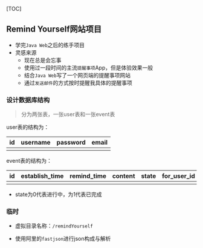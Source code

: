 [TOC]



## Remind Yourself网站项目

+ 学完`Java Web`之后的练手项目
+ 灵感来源
    + 现在总是会忘事
    + 使用过一段时间的主流`提醒事项`App，但是体验效果一般
    + 结合`Java Web`写了一个网页端的提醒事项网站
    + 通过`发送邮件`的方式按时提醒我具体的提醒事项

### 设计数据库结构

> 分为两张表，一张user表和一张event表

user表的结构为：

| id   | username | password | email |
| ---- | -------- | -------- | ----- |
|      |          |          |       |

event表的结构为：

| id   | establish_time | remind_time | content | state | for_user_id |
| ---- | -------------- | ----------- | ------- | ----- | ----------- |
|      |                |             |         |       |             |

+ state为0代表进行中，为1代表已完成



### 临时

+ 虚拟目录名称：`/remindYourself`

+ 使用阿里的`fastjson`进行json构成与解析